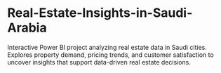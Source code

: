 # Real-Estate-Insights-in-Saudi-Arabia
Interactive Power BI project analyzing real estate data in Saudi cities.  Explores property demand, pricing trends, and customer satisfaction  to uncover insights that support data-driven real estate decisions.
